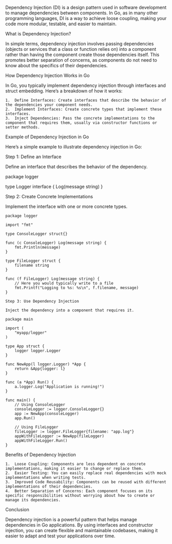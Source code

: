 Dependency Injection (DI) is a design pattern used in software development to manage dependencies between components. In Go, as in many other programming languages, DI is a way to achieve loose coupling, making your code more modular, testable, and easier to maintain.

What is Dependency Injection?

In simple terms, dependency injection involves passing dependencies (objects or services that a class or function relies on) into a component rather than having the component create those dependencies itself. This promotes better separation of concerns, as components do not need to know about the specifics of their dependencies.

How Dependency Injection Works in Go

In Go, you typically implement dependency injection through interfaces and struct embedding. Here’s a breakdown of how it works:

	1.	Define Interfaces: Create interfaces that describe the behavior of the dependencies your component needs.
	2.	Implement Interfaces: Create concrete types that implement these interfaces.
	3.	Inject Dependencies: Pass the concrete implementations to the component that requires them, usually via constructor functions or setter methods.

Example of Dependency Injection in Go

Here’s a simple example to illustrate dependency injection in Go:

Step 1: Define an Interface

Define an interface that describes the behavior of the dependency.

package logger

type Logger interface {
    Log(message string)
}

Step 2: Create Concrete Implementations

Implement the interface with one or more concrete types.

```
package logger

import "fmt"

type ConsoleLogger struct{}

func (c ConsoleLogger) Log(message string) {
    fmt.Println(message)
}

type FileLogger struct {
    filename string
}

func (f FileLogger) Log(message string) {
    // Here you would typically write to a file
    fmt.Printf("Logging to %s: %s\n", f.filename, message)
}

Step 3: Use Dependency Injection

Inject the dependency into a component that requires it.

package main

import (
    "myapp/logger"
)

type App struct {
    logger logger.Logger
}

func NewApp(l logger.Logger) *App {
    return &App{logger: l}
}

func (a *App) Run() {
    a.logger.Log("Application is running!")
}

func main() {
    // Using ConsoleLogger
    consoleLogger := logger.ConsoleLogger{}
    app := NewApp(consoleLogger)
    app.Run()

    // Using FileLogger
    fileLogger := logger.FileLogger{filename: "app.log"}
    appWithFileLogger := NewApp(fileLogger)
    appWithFileLogger.Run()
}
```

Benefits of Dependency Injection

	1.	Loose Coupling: Components are less dependent on concrete implementations, making it easier to change or replace them.
	2.	Easier Testing: You can easily replace real dependencies with mock implementations when writing tests.
	3.	Improved Code Reusability: Components can be reused with different implementations of their dependencies.
	4.	Better Separation of Concerns: Each component focuses on its specific responsibilities without worrying about how to create or manage its dependencies.

Conclusion

Dependency injection is a powerful pattern that helps manage dependencies in Go applications. By using interfaces and constructor injection, you can create flexible and maintainable codebases, making it easier to adapt and test your applications over time.